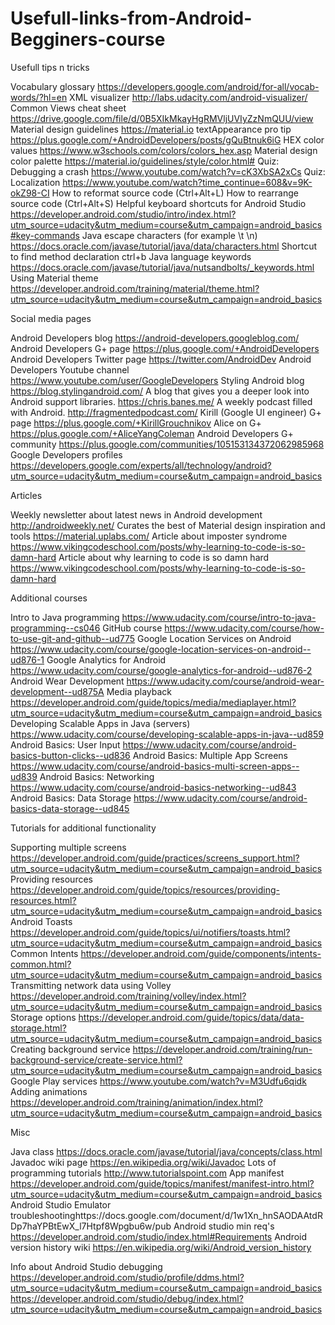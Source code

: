 # Usefull-links-from-Android-Begginers-course

Usefull tips n tricks

Vocabulary glossary https://developers.google.com/android/for-all/vocab-words/?hl=en
XML visualizer http://labs.udacity.com/android-visualizer/
Common Views cheat sheet https://drive.google.com/file/d/0B5XIkMkayHgRMVljUVIyZzNmQUU/view
Material design guidelines https://material.io 
textAppearance pro tip https://plus.google.com/+AndroidDevelopers/posts/gQuBtnuk6iG
HEX color values https://www.w3schools.com/colors/colors_hex.asp
Material design color palette https://material.io/guidelines/style/color.html#
Quiz: Debugging a crash https://www.youtube.com/watch?v=cK3XbSA2xCs
Quiz: Localization https://www.youtube.com/watch?time_continue=608&v=9K-okZ98-CI
How to reformat source code (Ctrl+Alt+L) 
How to rearrange source code (Ctrl+Alt+S) 
Helpful keyboard shortcuts for Android Studio https://developer.android.com/studio/intro/index.html?utm_source=udacity&utm_medium=course&utm_campaign=android_basics#key-commands
Java escape characters (for example \t \n) https://docs.oracle.com/javase/tutorial/java/data/characters.html
Shortcut to find method declaration ctrl+b
Java language keywords https://docs.oracle.com/javase/tutorial/java/nutsandbolts/_keywords.html
Using Material theme https://developer.android.com/training/material/theme.html?utm_source=udacity&utm_medium=course&utm_campaign=android_basics

Social media pages

Android Developers blog https://android-developers.googleblog.com/
Android Developers G+ page https://plus.google.com/+AndroidDevelopers
Android Developers Twitter page https://twitter.com/AndroidDev
Android Developers Youtube channel https://www.youtube.com/user/GoogleDevelopers
Styling Android blog https://blog.stylingandroid.com/
A blog that gives you a deeper look into Android support libraries. https://chris.banes.me/
A weekly podcast filled with Android. http://fragmentedpodcast.com/
Kirill (Google UI engineer) G+ page https://plus.google.com/+KirillGrouchnikov
Alice on G+ https://plus.google.com/+AliceYangColeman
Android Developers G+ community https://plus.google.com/communities/105153134372062985968
Google Developers profiles https://developers.google.com/experts/all/technology/android?utm_source=udacity&utm_medium=course&utm_campaign=android_basics

Articles

Weekly newsletter about latest news in Android development http://androidweekly.net/
Curates the best of Material design inspiration and tools https://material.uplabs.com/
Article about imposter syndrome https://www.vikingcodeschool.com/posts/why-learning-to-code-is-so-damn-hard
Article about why learning to code is so damn hard https://www.vikingcodeschool.com/posts/why-learning-to-code-is-so-damn-hard

Additional courses

Intro to Java programming https://www.udacity.com/course/intro-to-java-programming--cs046
GitHub course https://www.udacity.com/course/how-to-use-git-and-github--ud775
Google Location Services on Android https://www.udacity.com/course/google-location-services-on-android--ud876-1
Google Analytics for Android https://www.udacity.com/course/google-analytics-for-android--ud876-2
Android Wear Development https://www.udacity.com/course/android-wear-development--ud875A
Media playback https://developer.android.com/guide/topics/media/mediaplayer.html?utm_source=udacity&utm_medium=course&utm_campaign=android_basics
Developing Scalable Apps in Java (servers) https://www.udacity.com/course/developing-scalable-apps-in-java--ud859
Android Basics: User Input https://www.udacity.com/course/android-basics-button-clicks--ud836
Android Basics: Multiple App Screens https://www.udacity.com/course/android-basics-multi-screen-apps--ud839
Android Basics: Networking https://www.udacity.com/course/android-basics-networking--ud843
Android Basics: Data Storage https://www.udacity.com/course/android-basics-data-storage--ud845

Tutorials for additional functionality

Supporting multiple screens https://developer.android.com/guide/practices/screens_support.html?utm_source=udacity&utm_medium=course&utm_campaign=android_basics
Providing resources https://developer.android.com/guide/topics/resources/providing-resources.html?utm_source=udacity&utm_medium=course&utm_campaign=android_basics
Android Toasts https://developer.android.com/guide/topics/ui/notifiers/toasts.html?utm_source=udacity&utm_medium=course&utm_campaign=android_basics
Common Intents https://developer.android.com/guide/components/intents-common.html?utm_source=udacity&utm_medium=course&utm_campaign=android_basics
Transmitting network data using Volley https://developer.android.com/training/volley/index.html?utm_source=udacity&utm_medium=course&utm_campaign=android_basics
Storage options https://developer.android.com/guide/topics/data/data-storage.html?utm_source=udacity&utm_medium=course&utm_campaign=android_basics
Creating background service https://developer.android.com/training/run-background-service/create-service.html?utm_source=udacity&utm_medium=course&utm_campaign=android_basics
Google Play services https://www.youtube.com/watch?v=M3Udfu6qidk
Adding animations https://developer.android.com/training/animation/index.html?utm_source=udacity&utm_medium=course&utm_campaign=android_basics

Misc

Java class https://docs.oracle.com/javase/tutorial/java/concepts/class.html
Javadoc wiki page https://en.wikipedia.org/wiki/Javadoc
Lots of programming tutorials http://www.tutorialspoint.com
App manifest https://developer.android.com/guide/topics/manifest/manifest-intro.html?utm_source=udacity&utm_medium=course&utm_campaign=android_basics
Android Studio Emulator troubleshootinghttps://docs.google.com/document/d/1w1Xn_hnSAODAAtdRDp7haYPBtEwX_l7Htpf8Wpgbu6w/pub
Android studio min req's https://developer.android.com/studio/index.html#Requirements
Android version history wiki https://en.wikipedia.org/wiki/Android_version_history

Info about Android Studio debugging 
https://developer.android.com/studio/profile/ddms.html?utm_source=udacity&utm_medium=course&utm_campaign=android_basics
https://developer.android.com/studio/debug/index.html?utm_source=udacity&utm_medium=course&utm_campaign=android_basics

